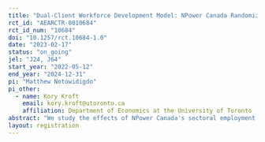 ```yaml
---
title: "Dual-Client Workforce Development Model: NPower Canada Randomized Control Trial"
rct_id: "AEARCTR-0010684"
rct_id_num: "10684"
doi: "10.1257/rct.10684-1.0"
date: "2023-02-17"
status: "on_going"
jel: "J24, J64"
start_year: "2022-05-12"
end_year: "2024-12-31"
pi: "Matthew Notowidigdo"
pi_other:
  - name: Kory Kroft
    email: kory.kroft@utoronto.ca
    affiliation: Department of Economics at the University of Toronto
abstract: "We study the effects of NPower Canada's sectoral employment program, which offers skills training to under- or unemployed individuals from low-income communities, aiming to employ them in the information technology (IT) industry. We propose an analysis of the effectiveness of the program through a randomized control trial (RCT) looking at several outcomes, such as employment, continuing education, earnings, job quality, and others. We will combine surveys with government administrative data. Additionally, we intend to perform a cost-benefit analysis and develop a theoretical job search model. To evaluate the results of the RCT, we use a straightforward econometric framework that accounts for multiple hypothesis testing and allows for heterogeneity by participant characteristics or program stream. "
layout: registration
---
```


